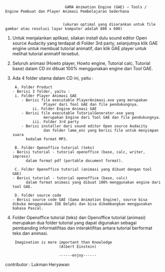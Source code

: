 


                        
                               GAMA Animation Engine (GAE) – Tools / Engine Pembuat dan Player Animasi Pembelajaran Sederhana


                              (ukuran optimal yang disarankan untuk file gambar atau resolusi layar komputer adalah 800 x 600) 



1. Untuk menjalankan aplikasi, silakan install dulu sound editor Open source Audacity yang terdapat di Folder 3rd party, selanjutnya klik GAE engine untuk membuat
   tutorial animatif, dan klik GAE player untuk melihat tutorial animatif tersebut. 
         

2. Seluruh animasi (Howto player, Howto engine, Tutorial calc, Tutorial base)
   dalam CD ini dibuat 100% menggunakan engine dari Tool GAE.


3. Ada 4 folder utama dalam CD ini, yaitu :
	
      	
        A. Folder Product 
	   - Berisi 3 folder, yaitu :
		i. Folder Player Animasi GAE
		   - Berisi file executable PlayerAnimasi.exe yang merupakan
                     Player dari Tool GAE dan file pendukungnya.
                ii. Folder Engine Animasi GAE
		   - Berisi file executable TutorialGenerator.exe yang 
                     merupakan Engine dari Tool GAE dan file pendukungnya.
                iii. Folder 3rd party
		   - Berisi installer dari sound editor Open source Audacity
                     dan folder lame_enc yang berisi file untuk menyimpan suara
		     kedalam format MP3.	 

        B. Folder Openoffice tutorial (teks) 
	   - Berisi tutorial - tutorial openoffice (base, calc, writer, impress)
             dalam format pdf (portable document format).

        C. Folder Openoffice tutorial (animasi yang dibuat dengan tool GAE) 
	   - Berisi tutorial - tutorial openoffice (base, calc)
             dalam format animasi yang dibuat 100% menggunakan engine dari tool GAE.

        D. Folder source code 
	   - Berisi source code GAE (Gama Animation Engine), source bisa dibuka menggunakan IDE Delphi dan bisa dikembangkan menggunakan bahasa Pascal.


4. Folder Openoffice tutorial (teks) dan Openoffice tutorial (animasi) merupakan 
   dua folder tutorial yang dapat digunakan sebagai pembanding informatifitas
   dan interaktifitas antara tutorial berformat teks dan animasi.



   		Imagination is more important than Knowledge
                            (Albert Einstein)

                            ------enjoy------


contributor : Lukman Heryawan
       

  
